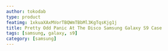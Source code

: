 ```yaml
---
author: tokodab
type: product
featimg: 1xkuaXAxMVorTBQWmTBbMl3KgTqsKjg1j
title: Pretty Odd Panic At The Disco Samsung Galaxy S9 Case
tags: [samsung, galaxy, s9]
category: [samsung]
---
```


